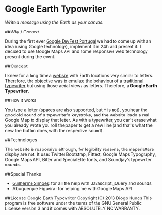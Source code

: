 ﻿# Google Earth Typowriter

*Write a message using the Earth as your canvas.*

##Why / Context

During the first ever [Google DevFest Portugal](https://plus.google.com/events/ci9mfrnaa4orhffgb18eobhogfo) we had to come up with an idea (using Google technology), implement it in 24h and present it. I decided to use Google Maps API and some responsive web technology present during the event.

##Concept

I knew for a long time a [website](http://rhettdashwood.com/16575) with Earth locations very similar to letters. Therefore, the objective was to emulate the behaviour of a [traditional typewriter](http://en.wikipedia.org/wiki/Typewriter) but using those aerial views as letters. Therefore, a **Google Earth Typewriter**.

##How it works

You type a letter (spaces are also supported, but `Y` is not), you hear the good old sound of a typewriter's keystroke, and the website loads a real Google Map to display that letter. As with a typewriter, you can't erase what you already wrote you roll the paper to get a new line (and that's what the new line button does, with the respective sound).

##Technologies

The website is responsive although, for legibility reasons, the maps/letters display are not. It uses Twitter Bootstrap, Fittext, Google Maps Typography, Google Maps API, Bitter and SpecialElite fonts, and Soundjay's typewriter sounds.

##Special Thanks

* [Guilherme Simões](https://github.com/GuilhermeSimoes): for all the help with Javascript, jQuery and sounds
* Albuquerque Figueira: for helping me with Google Maps API

##License
Google Earth Typewriter  Copyright (C) 2013  Diogo Nunes
This program is free software under the terms of the GNU General Public License version 3 and it comes with ABSOLUTELY NO WARRANTY.